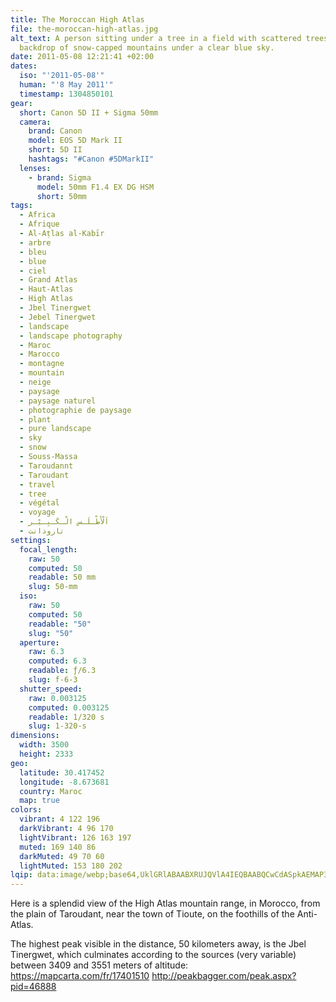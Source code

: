 ```yaml
---
title: The Moroccan High Atlas
file: the-moroccan-high-atlas.jpg
alt_text: A person sitting under a tree in a field with scattered trees and a
  backdrop of snow-capped mountains under a clear blue sky.
date: 2011-05-08 12:21:41 +02:00
dates:
  iso: "'2011-05-08'"
  human: "'8 May 2011'"
  timestamp: 1304850101
gear:
  short: Canon 5D II + Sigma 50mm
  camera:
    brand: Canon
    model: EOS 5D Mark II
    short: 5D II
    hashtags: "#Canon #5DMarkII"
  lenses:
    - brand: Sigma
      model: 50mm F1.4 EX DG HSM
      short: 50mm
tags:
  - Africa
  - Afrique
  - Al-Aṭlas al-Kabīr
  - arbre
  - bleu
  - blue
  - ciel
  - Grand Atlas
  - Haut-Atlas
  - High Atlas
  - Jbel Tinergwet
  - Jebel Tinergwet
  - landscape
  - landscape photography
  - Maroc
  - Marocco
  - montagne
  - mountain
  - neige
  - paysage
  - paysage naturel
  - photographie de paysage
  - plant
  - pure landscape
  - sky
  - snow
  - Souss-Massa
  - Taroudannt
  - Taroudant
  - travel
  - tree
  - végétal
  - voyage
  - اَلْأَطْـلَـس الْـكَـبِـيْـر
  - تارودانت
settings:
  focal_length:
    raw: 50
    computed: 50
    readable: 50 mm
    slug: 50-mm
  iso:
    raw: 50
    computed: 50
    readable: "50"
    slug: "50"
  aperture:
    raw: 6.3
    computed: 6.3
    readable: ƒ/6.3
    slug: f-6-3
  shutter_speed:
    raw: 0.003125
    computed: 0.003125
    readable: 1/320 s
    slug: 1-320-s
dimensions:
  width: 3500
  height: 2333
geo:
  latitude: 30.417452
  longitude: -8.673681
  country: Maroc
  map: true
colors:
  vibrant: 4 122 196
  darkVibrant: 4 96 170
  lightVibrant: 126 163 197
  muted: 169 140 86
  darkMuted: 49 70 60
  lightMuted: 153 180 202
lqip: data:image/webp;base64,UklGRlABAABXRUJQVlA4IEQBAABQCwCdASpkAEMAP3GmzF00v725rbIrM/AuCUAZC+owBPYp046XOjgfcwnmwQYntXQLcONbrgwNLisMRyuwvtfe0Dlwxtaee5nX1TQKSF8ETbL+azSsTAxFB05YJRlASLyeogAA+de7BcBIvWnDcS6q8OEud9UMsMjKGWNEW2m1aKboZ5wNvE5bAKhaIXKdVesBJG5MbMUDd0RNs9Ii5b1ZLA38xZL6J2KXMuZ35d+Paj/isbVXLuRQ3taciZDwguMOTeWPNDt/OcWWmWBhLKc3pYN/vgGyUMRyAzEkEoBCirYFVdT5of3EVBNqfORnm6iXvsM4BiR7mPIOO/uXeK+pdb3MEbeqQ047jXqpJv/KZ73MEsu/cBiK91SUjwmg8r0IgntZz7ruLJkdsWDfDVyIx3+w39rMbdJUArL5N5ntnTBgAAA=
---
```


Here is a splendid view of the High Atlas mountain range, in Morocco, from the plain of Taroudant, near the town of Tioute, on the foothills of the Anti-Atlas.

The highest peak visible in the distance, 50 kilometers away, is the Jbel Tinergwet, which culminates according to the sources (very variable) between 3409 and 3551 meters of altitude: https://mapcarta.com/fr/17401510 http://peakbagger.com/peak.aspx?pid=46888
